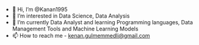 - 👋 Hi, I’m @Kanan1995
- 👀 I’m interested in Data Science, Data Analysis
- 🌱 I’m currently Data Analyst and learning Programming languages, Data Management Tools and Machine Learning Models
- 📫 How to reach me -  kenan.gulmemmedli@gmail.com

<!---
Kanan1995/Kanan1995 is a ✨ special ✨ repository because its `README.md` (this file) appears on your GitHub profile.
You can click the Preview link to take a look at your changes.
--->
